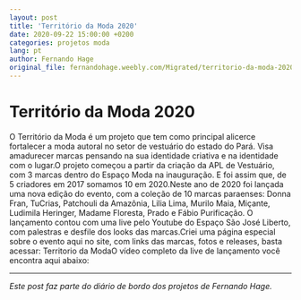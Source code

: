 ```yaml
---
layout: post
title: 'Território da Moda 2020'
date: 2020-09-22 15:00:00 +0200
categories: projetos moda
lang: pt
author: Fernando Hage
original_file: fernandohage.weebly.com/Migrated/territorio-da-moda-2020.html
---
```


# Território da Moda 2020

O Território da Moda é um projeto que tem como principal alicerce fortalecer a moda autoral no setor de vestuário do estado do Pará. Visa amadurecer marcas pensando na sua identidade criativa e na identidade com o lugar.O projeto começou a partir da criação da APL de Vestuário, com 3 marcas dentro do Espaço Moda na inauguração. E foi assim que, de 5 criadores em 2017 somamos 10 em 2020.Neste ano de 2020 foi lançada uma nova edição do evento, com a coleção de 10 marcas paraenses: Donna Fran, TuCrias, Patchouli da Amazônia, Lilia Lima, Murilo Maia, Miçante, Ludimila Heringer, Madame Floresta, Prado e Fábio Purificação. O lançamento contou com uma live pelo Youtube do Espaço São José Liberto, com palestras e desfile dos looks das marcas.Criei uma página especial sobre o evento aqui no site, com links das marcas, fotos e releases, basta acessar: Territorio da ModaO vídeo completo da live de lançamento você encontra aqui abaixo:

---

*Este post faz parte do diário de bordo dos projetos de Fernando Hage.*
